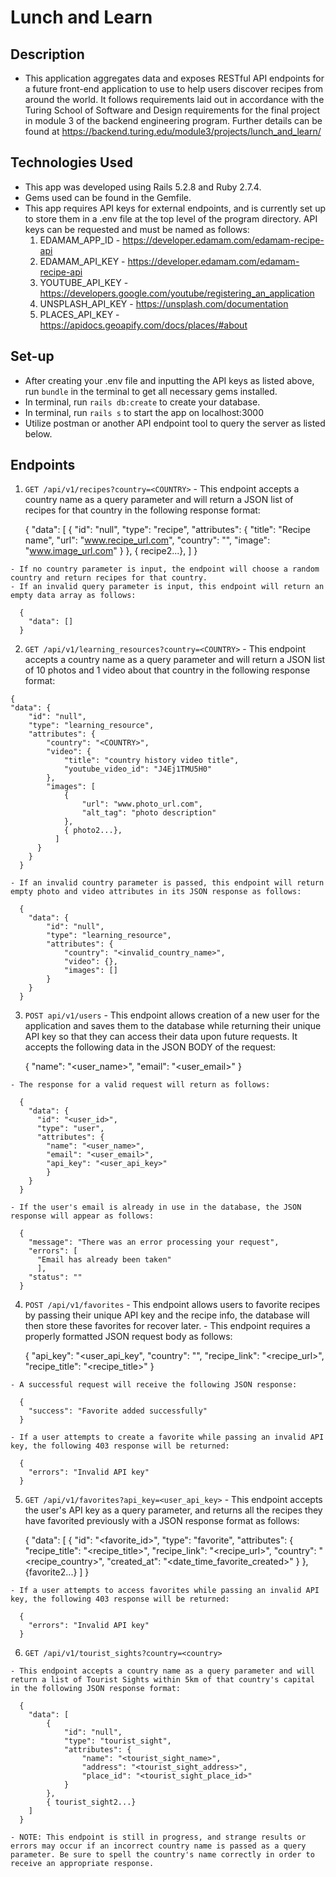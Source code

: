# Lunch and Learn

## Description
  - This application aggregates data and exposes RESTful API endpoints for a future front-end application to use to help users discover recipes from around the world. It follows requirements laid out in accordance with the Turing School of Software and Design requirements for the final project in module 3 of the backend engineering program. Further details can be found at https://backend.turing.edu/module3/projects/lunch_and_learn/

## Technologies Used
  - This app was developed using Rails 5.2.8 and Ruby 2.7.4.
  - Gems used can be found in the Gemfile.
  - This app requires API keys for external endpoints, and is currently set up to store them in a .env file at the top level of the program directory. API keys can be requested and must be named as follows:
    1. EDAMAM_APP_ID - https://developer.edamam.com/edamam-recipe-api
    2. EDAMAM_API_KEY - https://developer.edamam.com/edamam-recipe-api
    3. YOUTUBE_API_KEY - https://developers.google.com/youtube/registering_an_application
    4. UNSPLASH_API_KEY - https://unsplash.com/documentation
    5. PLACES_API_KEY - https://apidocs.geoapify.com/docs/places/#about

## Set-up
  - After creating your .env file and inputting the API keys as listed above, run `bundle` in the terminal to get all necessary gems installed.
  - In terminal, run `rails db:create` to create your database.
  - In terminal, run `rails s` to start the app on localhost:3000
  - Utilize postman or another API endpoint tool to query the server as listed below.

## Endpoints

  1. `GET /api/v1/recipes?country=<COUNTRY>`
    - This endpoint accepts a country name as a query parameter and will return a JSON list of recipes for that country in the following response format:
     
      {
        "data": [
            {
                "id": "null",
                "type": "recipe",
                "attributes": {
                    "title": "Recipe name",
                    "url": "www.recipe_url.com",
                    "country": "<COUNTRY>",
                    "image": "www.image_url.com"
                }
            },
            { recipe2...},
        ]
      }

    - If no country parameter is input, the endpoint will choose a random country and return recipes for that country.
    - If an invalid query parameter is input, this endpoint will return an empty data array as follows: 

      {
        "data": []
      }

  2. `GET /api/v1/learning_resources?country=<COUNTRY>`
    - This endpoint accepts a country name as a query parameter and will return a JSON list of 10 photos and 1 video about that country in the following response format:

    {
    "data": {
        "id": "null",
        "type": "learning_resource",
        "attributes": {
            "country": "<COUNTRY>",
            "video": {
                "title": "country history video title",
                "youtube_video_id": "J4Ej1TMU5H0"
            },
            "images": [
                {
                    "url": "www.photo_url.com",
                    "alt_tag": "photo description"
                },
                { photo2...},
              ]
          }
        }
      }

    - If an invalid country parameter is passed, this endpoint will return empty photo and video attributes in its JSON response as follows:
    
      {
        "data": {
            "id": "null",
            "type": "learning_resource",
            "attributes": {
                "country": "<invalid_country_name>",
                "video": {},
                "images": []
            }
        }
      }
  
  3. `POST api/v1/users`
    - This endpoint allows creation of a new user for the application and saves them to the database while returning their unique API key so that they can access their data upon future requests. It accepts the following data in the JSON BODY of the request:

      {
          "name": "<user_name>",
          "email": "<user_email>"
      }

    - The response for a valid request will return as follows: 

      {
        "data": {
          "id": "<user_id>",
          "type": "user",
          "attributes": {
            "name": "<user_name>",
            "email": "<user_email>",
            "api_key": "<user_api_key>"
            }
        }
      }

    - If the user's email is already in use in the database, the JSON response will appear as follows:

      {
        "message": "There was an error processing your request",
        "errors": [
          "Email has already been taken"
          ],
        "status": ""
      }

  4. `POST /api/v1/favorites`
    - This endpoint allows users to favorite recipes by passing their unique API key and the recipe info, the database will then store these favorites for recover later.
    - This endpoint requires a properly formatted JSON request body as follows:

      {
        "api_key": "<user_api_key",
        "country": "<country>",
        "recipe_link": "<recipe_url>",
        "recipe_title": "<recipe_title>"
      }

    - A successful request will receive the following JSON response:

      {
        "success": "Favorite added successfully"
      }

    - If a user attempts to create a favorite while passing an invalid API key, the following 403 response will be returned:

      {
        "errors": "Invalid API key"
      }

  5. `GET /api/v1/favorites?api_key=<user_api_key>`
    - This endpoint accepts the user's API key as a query parameter, and returns all the recipes they have favorited previously with a JSON response format as follows:

      {
        "data": [
            {
                "id": "<favorite_id>",
                "type": "favorite",
                "attributes": {
                    "recipe_title": "<recipe_title>",
                    "recipe_link": "<recipe_url>",
                    "country": "<recipe_country>",
                    "created_at": "<date_time_favorite_created>"
                }
            },
            {favorite2...}
        ]
      }

    - If a user attempts to access favorites while passing an invalid API key, the following 403 response will be returned:

      {
        "errors": "Invalid API key"
      }

  6. `GET /api/v1/tourist_sights?country=<country>`

    - This endpoint accepts a country name as a query parameter and will return a list of Tourist Sights within 5km of that country's capital in the following JSON response format:

      {
        "data": [
            {
                "id": "null",
                "type": "tourist_sight",
                "attributes": {
                    "name": "<tourist_sight_name>",
                    "address": "<tourist_sight_address>",
                    "place_id": "<tourist_sight_place_id>"
                }
            },
            { tourist_sight2...}
        ]
      }

    - NOTE: This endpoint is still in progress, and strange results or errors may occur if an incorrect country name is passed as a query parameter. Be sure to spell the country's name correctly in order to receive an appropriate response.
        
